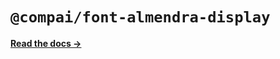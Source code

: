 # `@compai/font-almendra-display`

[**Read the docs &rarr;**](https://components.ai/docs/typefaces/almendra-display)
